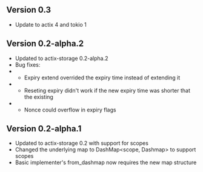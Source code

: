 ## Version 0.3
- Update to actix 4 and tokio 1

## Version 0.2-alpha.2
- Updated to actix-storage 0.2-alpha.2
- Bug fixes:
- - Expiry extend overrided the expiry time instead of extending it
- - Reseting expiry didn't work if the new expiry time was shorter that the existing
- - Nonce could overflow in expiry flags

## Version 0.2-alpha.1
- Updated to actix-storage 0.2 with support for scopes
- Changed the underlying map to DashMap<scope, Dashmap> to support scopes
- Basic implementer's from_dashmap now requires the new map structure
